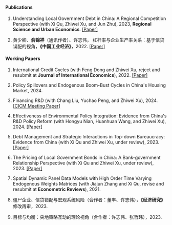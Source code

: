 
#### Publications

  1. Understanding Local Government Debt in China: A Regional Competition Perspective (with Xi Qu, Zhiwei Xu, and Jun Zhu), 2023, <strong><strong>Regional Science and Urban Economics</strong></strong>. [[Paper]](https://www.sciencedirect.com/science/article/pii/S0166046222000977)

  2. 黄少卿、<strong>俞锦祥</strong>（通讯作者）、许志伟， 杠杆率与企业生产率关系：基于信贷误配的视角，<strong>《中国工业经济》</strong></strong>，2022. [[Paper]](https://kns.cnki.net/kcms/detail/detail.aspx?doi=10.19581/j.cnki.ciejournal.2022.09.009)


#### Working Papers

  1. International Credit Cycles (with Feng Dong and Zhiwei Xu, reject and resubmit at <strong><strong>Journal of International Economics</strong></strong>), 2022. [[Paper]](https://papers.ssrn.com/sol3/papers.cfm?abstract_id=4451063)

  2. Policy Spillovers and Endogenous Boom-Bust Cycles in China's Housing Market, 2024.

  3. Financing R&D (with Chang Liu, Yuchao Peng, and Zhiwei Xu), 2024. [[CICM Meeting Paper]](https://cicm.econ.cuhk.edu.hk/wp-content/uploads/2024/06/I-New-Issues-and-New-Methodologies_Financing-RD.pdf) 

  4. Effectiveness of Environmental Policy Integration: Evidence from China's R&D Policy Reform (with Hongyu Nian, Huanhuan Wang, and Zhiwei Xu), 2024. [[Paper]](https://papers.ssrn.com/sol3/papers.cfm?abstract_id=4974208)

  5. Debt Management and Strategic Interactions in Top-down Bureaucracy: Evidence from China (with Xi Qu and  Zhiwei Xu, under review), 2023. [[Paper]](https://papers.ssrn.com/sol3/papers.cfm?abstract_id=4622310)

  6. The Pricing of Local Government Bonds in China: A Bank-government Relationship Perspective (with Xi Qu and Zhiwei Xu, under review), 2023. [[Paper]](https://papers.ssrn.com/sol3/papers.cfm?abstract_id=4560074)

  7. Spatial Dynamic Panel Data Models with High Order Time Varying Endogenous Weights Matrices (with Jiajun Zhang and Xi Qu, revise and resubmit at <strong><strong>Econometric Reviews</strong></strong>), 2021.

  8. 僵尸企业、信贷错配与宏观系统风险（合作者：董丰、许志伟），<strong><strong>《经济研究》</strong></strong>修改再审，2023.
  
  9. 目标与均衡：央地策略互动的理论视角（合作者：许志伟、张哲玮），2023.



